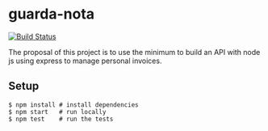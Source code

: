 # guarda-nota
[![Build Status](https://travis-ci.org/thaisfreitas/guarda-nota.svg?branch=master)](https://travis-ci.org/thaisfreitas/guarda-nota)

The proposal of this project is to use the minimum to build an API with node js using express to manage personal invoices. 

## Setup

```
$ npm install # install dependencies
$ npm start   # run locally
$ npm test    # run the tests
```
